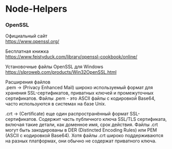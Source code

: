 # Node-Helpers  

### OpenSSL
Официальный сайт  
https://www.openssl.org/  

Бесплатная книжка  
https://www.feistyduck.com/library/openssl-cookbook/online/  

Установочные файлы OpenSSL для Windows  
https://slproweb.com/products/Win32OpenSSL.html  

Расширения файлов  
.pem -> (Privacy Enhanced Mail) широко используемый формат для хранения SSL-сертификатов, приватных ключей и промежуточных сертификатов. Файлы .pem - это ASCII файлы с кодировкой Base64, часто используются в системах на базе Unix.  

.crt -> (Certificate) еще один распространённый формат SSL-сертификатов. Содержит часть публичного ключа SSL/TLS сертификата, включая такие детали, как доменное имя, срок действия. Файлы .crt могут быть закодированы в DER (Distincted Encoding Rules) или PEM (ASCII с кодировкой Base64). Хотя файлы .crt широко поддерживаются на разных платформах, они обычно не содержат приватного ключа.
